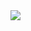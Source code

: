    <img align="center" src="[https://github-readme-stats.vercel.app/api?username=Larinax999&show_icons=true&bg_color=30,e96443,904e95&title_color=fff&text_color=fff](https://media.discordapp.net/attachments/1043145843500396554/1047354151119630336/image.png?width=906&height=683)"/>
